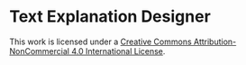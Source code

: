 # Text Explanation Designer
This work is licensed under a [Creative Commons Attribution-NonCommercial 4.0 International License](https://creativecommons.org/licenses/by-nc/4.0/).
